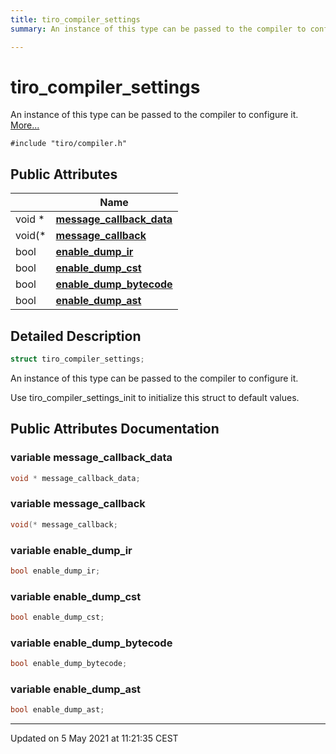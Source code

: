 ```yaml
---
title: tiro_compiler_settings
summary: An instance of this type can be passed to the compiler to configure it. 

---
```


# tiro_compiler_settings



An instance of this type can be passed to the compiler to configure it.  [More...](#detailed-description)


`#include "tiro/compiler.h"`

## Public Attributes

|                | Name           |
| -------------- | -------------- |
| void * | **[message_callback_data](/docs/api/classes/structtiro__compiler__settings#variable-message_callback_data)**  |
| void(* | **[message_callback](/docs/api/classes/structtiro__compiler__settings#variable-message_callback)**  |
| bool | **[enable_dump_ir](/docs/api/classes/structtiro__compiler__settings#variable-enable_dump_ir)**  |
| bool | **[enable_dump_cst](/docs/api/classes/structtiro__compiler__settings#variable-enable_dump_cst)**  |
| bool | **[enable_dump_bytecode](/docs/api/classes/structtiro__compiler__settings#variable-enable_dump_bytecode)**  |
| bool | **[enable_dump_ast](/docs/api/classes/structtiro__compiler__settings#variable-enable_dump_ast)**  |

## Detailed Description

```cpp
struct tiro_compiler_settings;
```

An instance of this type can be passed to the compiler to configure it. 

Use tiro_compiler_settings_init to initialize this struct to default values. 

## Public Attributes Documentation

### variable message_callback_data

```cpp
void * message_callback_data;
```


### variable message_callback

```cpp
void(* message_callback;
```


### variable enable_dump_ir

```cpp
bool enable_dump_ir;
```


### variable enable_dump_cst

```cpp
bool enable_dump_cst;
```


### variable enable_dump_bytecode

```cpp
bool enable_dump_bytecode;
```


### variable enable_dump_ast

```cpp
bool enable_dump_ast;
```


-------------------------------

Updated on  5 May 2021 at 11:21:35 CEST